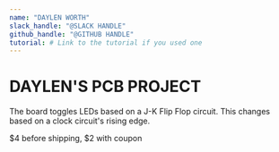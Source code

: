 ```yaml
---
name: "DAYLEN WORTH"
slack_handle: "@SLACK HANDLE"
github_handle: "@GITHUB HANDLE"
tutorial: # Link to the tutorial if you used one
---
```


# DAYLEN'S PCB PROJECT

<!-- Describe your board in 2-3 sentences. What are you making? What will it do? -->
The board toggles LEDs based on a J-K Flip Flop circuit. This changes based on a clock circuit's rising edge.
<!-- How much is it going to cost? -->
$4 before shipping, $2 with coupon

<!-- Tell us a little bit about your design process. What were some challenges? What helped? ***Totally optional*** -->

